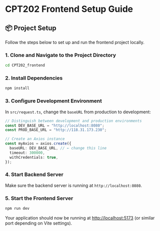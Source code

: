 
# CPT202 Frontend Setup Guide

## 📦 Project Setup

Follow the steps below to set up and run the frontend project locally.

### 1. Clone and Navigate to the Project Directory

```bash
cd CPT202_frontend
```

### 2. Install Dependencies

```bash
npm install
```

### 3. Configure Development Environment

In `src/request.ts`, change the `baseURL` from production to development:

```ts
// Distinguish between development and production environments
const DEV_BASE_URL = "http://localhost:8080";
const PROD_BASE_URL = "http://118.31.173.230";

// Create an Axios instance
const myAxios = axios.create({
  baseURL: DEV_BASE_URL, // ← change this line
  timeout: 300000,
  withCredentials: true,
});
```

### 4. Start Backend Server

Make sure the backend server is running at `http://localhost:8080`.

### 5. Start the Frontend Server

```bash
npm run dev
```

Your application should now be running at [http://localhost:5173](http://localhost:5173) (or similar port depending on Vite settings).
